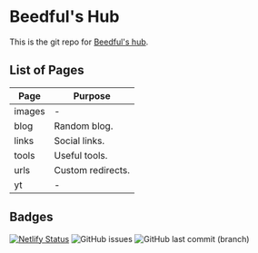 # Beedful's Hub
This is the git repo for [Beedful's hub](https://beedful.netlify.app).

## List of Pages
| Page | Purpose |
| --- | --- |
| images | - |
| blog | Random blog. |
| links | Social links. |
| tools | Useful tools. |
| urls | Custom redirects. |
| yt | - |

## Badges
[![Netlify Status](https://api.netlify.com/api/v1/badges/8d009bcd-1d21-4765-a00d-02895502e86e/deploy-status)](https://app.netlify.com/sites/beedful/deploys)
![GitHub issues](https://img.shields.io/github/issues/Beedful/beed-website)
![GitHub last commit (branch)](https://img.shields.io/github/last-commit/Beedful/beed-website/main)
